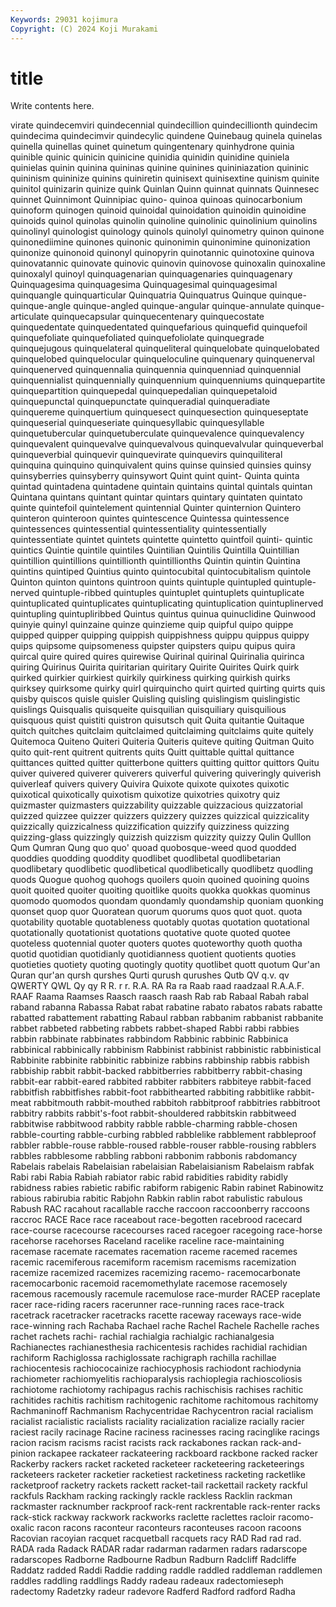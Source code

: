 ```yaml
---
Keywords: 29031 kojimura
Copyright: (C) 2024 Koji Murakami
---
```


# title

Write contents here.



virate quindecemviri quindecennial quindecillion quindecillionth quindecim quindecima quindecimvir quindecylic
quindene Quinebaug quinela quinelas quinella quinellas quinet quinetum quingentenary quinhydrone
quinia quinible quinic quinicin quinicine quinidia quinidin quinidine quiniela quinielas
quinin quinina quininas quinine quinines quininiazation quininic quininism quininize quinins
quiniretin quinisext quinisextine quinism quinite quinitol quinizarin quinize quink Quinlan
Quinn quinnat quinnats Quinnesec quinnet Quinnimont Quinnipiac quino- quinoa quinoas
quinocarbonium quinoform quinogen quinoid quinoidal quinoidation quinoidin quinoidine quinoids quinol
quinolas quinolin quinoline quinolinic quinolinium quinolins quinolinyl quinologist quinology quinols
quinolyl quinometry quinon quinone quinonediimine quinones quinonic quinonimin quinonimine quinonization
quinonize quinonoid quinonyl quinopyrin quinotannic quinotoxine quinova quinovatannic quinovate quinovic
quinovin quinovose quinoxalin quinoxaline quinoxalyl quinoyl quinquagenarian quinquagenaries quinquagenary Quinquagesima
quinquagesima Quinquagesimal quinquagesimal quinquangle quinquarticular Quinquatria Quinquatrus Quinque quinque- quinque-angle
quinque-angled quinque-angular quinque-annulate quinque-articulate quinquecapsular quinquecentenary quinquecostate quinquedentate quinquedentated quinquefarious
quinquefid quinquefoil quinquefoliate quinquefoliated quinquefoliolate quinquegrade quinquejugous quinquelateral quinqueliteral quinquelobate
quinquelobated quinquelobed quinquelocular quinqueloculine quinquenary quinquenerval quinquenerved quinquennalia quinquennia quinquenniad
quinquennial quinquennialist quinquennially quinquennium quinquenniums quinquepartite quinquepartition quinquepedal quinquepedalian quinquepetaloid
quinquepunctal quinquepunctate quinqueradial quinqueradiate quinquereme quinquertium quinquesect quinquesection quinqueseptate quinqueserial
quinqueseriate quinquesyllabic quinquesyllable quinquetubercular quinquetuberculate quinquevalence quinquevalency quinquevalent quinquevalve quinquevalvous
quinquevalvular quinqueverbal quinqueverbial quinquevir quinquevirate quinquevirs quinquiliteral quinquina quinquino quinquivalent
quins quinse quinsied quinsies quinsy quinsyberries quinsyberry quinsywort Quint quint
quint- Quinta quinta quintad quintadena quintadene quintain quintains quintal quintals
quintan Quintana quintans quintant quintar quintars quintary quintaten quintato quinte
quintefoil quintelement quintennial Quinter quinternion Quintero quinteron quinteroon quintes quintescence
Quintessa quintessence quintessences quintessential quintessentiality quintessentially quintessentiate quintet quintets quintette
quintetto quintfoil quinti- quintic quintics Quintie quintile quintiles Quintilian Quintilis
Quintilla Quintillian quintillion quintillions quintillionth quintillionths Quintin quintin Quintina quintins
quintiped Quintius quinto quintocubital quintocubitalism quintole Quinton quinton quintons quintroon
quints quintuple quintupled quintuple-nerved quintuple-ribbed quintuples quintuplet quintuplets quintuplicate quintuplicated
quintuplicates quintuplicating quintuplication quintuplinerved quintupling quintupliribbed Quintus quintus quinua quinuclidine
Quinwood quinyie quinyl quinzaine quinze quinzieme quip quipful quipo quippe
quipped quipper quipping quippish quippishness quippu quippus quippy quips quipsome
quipsomeness quipster quipsters quipu quipus quira quircal quire quired quires
quirewise Quirinal quirinal Quirinalia quirinca quiring Quirinus Quirita quiritarian quiritary
Quirite Quirites Quirk quirk quirked quirkier quirkiest quirkily quirkiness quirking
quirkish quirks quirksey quirksome quirky quirl quirquincho quirt quirted quirting
quirts quis quisby quiscos quisle quisler Quisling quisling quislingism quislingistic
quislings Quisqualis quisqueite quisquilian quisquiliary quisquilious quisquous quist quistiti quistron
quisutsch quit Quita quitantie Quitaque quitch quitches quitclaim quitclaimed quitclaiming
quitclaims quite quitely Quitemoca Quiteno Quiteri Quiteria Quiteris quiteve quiting
Quitman Quito quito quit-rent quitrent quitrents quits Quitt quittable quittal
quittance quittances quitted quitter quitterbone quitters quitting quittor quittors Quitu
quiver quivered quiverer quiverers quiverful quivering quiveringly quiverish quiverleaf quivers
quivery Quivira Quixote quixote quixotes quixotic quixotical quixotically quixotism quixotize
quixotries quixotry quiz quizmaster quizmasters quizzability quizzable quizzacious quizzatorial quizzed
quizzee quizzer quizzers quizzery quizzes quizzical quizzicality quizzically quizzicalness quizzification
quizzify quizziness quizzing quizzing-glass quizzingly quizzish quizzism quizzity quizzy Qulin
Qulllon Qum Qumran Qung quo quo' quoad quobosque-weed quod quodded
quoddies quodding quoddity quodlibet quodlibetal quodlibetarian quodlibetary quodlibetic quodlibetical quodlibetically
quodlibetz quodling quods Quogue quohog quohogs quoilers quoin quoined quoining
quoins quoit quoited quoiter quoiting quoitlike quoits quokka quokkas quominus
quomodo quomodos quondam quondamly quondamship quoniam quonking quonset quop quor
Quoratean quorum quorums quos quot quot. quota quotability quotable quotableness
quotably quotas quotation quotational quotationally quotationist quotations quotative quote quoted
quotee quoteless quotennial quoter quoters quotes quoteworthy quoth quotha quotid
quotidian quotidianly quotidianness quotient quotients quoties quotieties quotiety quoting quotingly
quotity quotlibet quott quotum Qur'an Quran qur'an qursh qurshes Qurti
qurush qurushes Qutb QV q.v. qv QWERTY QWL Qy qy
R R. r r. R.A. RA Ra ra Raab raad
raadzaal R.A.A.F. RAAF Raama Raamses Raasch raasch raash Rab rab
Rabaal Rabah rabal raband rabanna Rabassa Rabat rabat rabatine rabato
rabatos rabats rabatte rabatted rabattement rabatting Rabaul rabban rabbanim rabbanist
rabbanite rabbet rabbeted rabbeting rabbets rabbet-shaped Rabbi rabbi rabbies rabbin
rabbinate rabbinates rabbindom Rabbinic rabbinic Rabbinica rabbinical rabbinically rabbinism Rabbinist
rabbinist rabbinistic rabbinistical Rabbinite rabbinite rabbinitic rabbinize rabbins rabbinship rabbis
rabbish rabbiship rabbit rabbit-backed rabbitberries rabbitberry rabbit-chasing rabbit-ear rabbit-eared rabbited
rabbiter rabbiters rabbiteye rabbit-faced rabbitfish rabbitfishes rabbit-foot rabbithearted rabbiting rabbitlike
rabbit-meat rabbitmouth rabbit-mouthed rabbitoh rabbitproof rabbitries rabbitroot rabbitry rabbits rabbit's-foot
rabbit-shouldered rabbitskin rabbitweed rabbitwise rabbitwood rabbity rabble rabble-charming rabble-chosen rabble-courting
rabble-curbing rabbled rabblelike rabblement rabbleproof rabbler rabble-rouse rabble-roused rabble-rouser rabble-rousing
rabblers rabbles rabblesome rabbling rabboni rabbonim rabbonis rabdomancy Rabelais rabelais
Rabelaisian rabelaisian Rabelaisianism Rabelaism rabfak Rabi rabi Rabia Rabiah rabiator
rabic rabid rabidities rabidity rabidly rabidness rabies rabietic rabific rabiform
rabigenic Rabin rabinet Rabinowitz rabious rabirubia rabitic Rabjohn Rabkin rablin
rabot rabulistic rabulous Rabush RAC racahout racallable racche raccoon raccoonberry
raccoons raccroc RACE Race race raceabout race-begotten racebrood racecard race-course
racecourse racecourses raced racegoer racegoing race-horse racehorse racehorses Raceland racelike
raceline race-maintaining racemase racemate racemates racemation raceme racemed racemes racemic
racemiferous racemiform racemism racemisms racemization racemize racemized racemizes racemizing racemo-
racemocarbonate racemocarbonic racemoid racemomethylate racemose racemosely racemous racemously racemule racemulose
race-murder RACEP raceplate racer race-riding racers racerunner race-running races race-track
racetrack racetracker racetracks racette raceway raceways race-wide race-winning rach Rachaba
Rachael rache Rachel Rachele Rachelle raches rachet rachets rachi- rachial
rachialgia rachialgic rachianalgesia Rachianectes rachianesthesia rachicentesis rachides rachidial rachidian rachiform
Rachiglossa rachiglossate rachigraph rachilla rachillae rachiocentesis rachiococainize rachiocyphosis rachiodont rachiodynia
rachiometer rachiomyelitis rachioparalysis rachioplegia rachioscoliosis rachiotome rachiotomy rachipagus rachis rachischisis
rachises rachitic rachitides rachitis rachitism rachitogenic rachitome rachitomous rachitomy Rachmaninoff
Rachmanism Rachycentridae Rachycentron racial racialism racialist racialistic racialists raciality racialization
racialize racially racier raciest racily racinage Racine raciness racinesses racing
racinglike racings racion racism racisms racist racists rack rackabones rackan
rack-and-pinion rackapee rackateer rackateering rackboard rackbone racked racker Rackerby rackers
racket racketed racketeer racketeering racketeerings racketeers racketer racketier racketiest racketiness
racketing racketlike racketproof racketry rackets rackett racket-tail rackettail rackety rackful
rackfuls Rackham racking rackingly rackle rackless Racklin rackman rackmaster racknumber
rackproof rack-rent rackrentable rack-renter racks rack-stick rackway rackwork rackworks raclette
raclettes racloir racomo-oxalic racon racons raconteur raconteurs raconteuses racoon racoons
Racovian racoyian racquet racquetball racquets racy RAD Rad rad rad.
RADA rada Radack RADAR radar radarman radarmen radars radarscope radarscopes
Radborne Radbourne Radbun Radburn Radcliff Radcliffe Raddatz radded Raddi Raddie
radding raddle raddled raddleman raddlemen raddles raddling raddlings Raddy radeau
radeaux radectomieseph radectomy Radetzky radeur radevore Radferd Radford radford Radha
